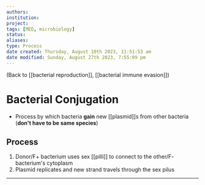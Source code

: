 ```yaml
---
authors: 
institution: 
project: 
tags: [MED, microbiology]
status: 
aliases: 
type: Process
date created: Thursday, August 10th 2023, 11:51:53 am
date modified: Sunday, August 27th 2023, 7:55:09 pm
---
```


(Back to [[bacterial reproduction]], [[bacterial immune evasion]])

# Bacterial Conjugation

- Process by which bacteria **gain** new [[plasmid]]s from other bacteria (**don't have to be same species**)
## Process
1. Donor/F+ bacterium uses sex [[pilli]] to connect to the other/F- bacterium's cytoplasm
2. Plasmid replicates and new strand travels through the sex pilus

---
